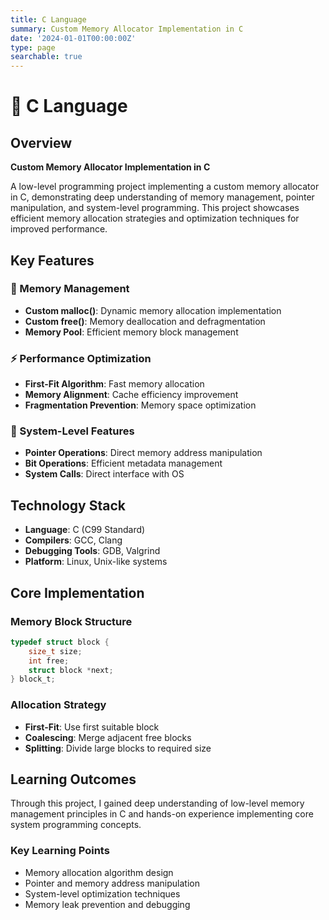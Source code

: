 ```yaml
---
title: C Language
summary: Custom Memory Allocator Implementation in C
date: '2024-01-01T00:00:00Z'
type: page
searchable: true
---
```


<div class="justify-text">

# 🔧 C Language

## Overview
**Custom Memory Allocator Implementation in C**

A low-level programming project implementing a custom memory allocator in C, demonstrating deep understanding of memory management, pointer manipulation, and system-level programming. This project showcases efficient memory allocation strategies and optimization techniques for improved performance.

## Key Features

### 🧠 Memory Management
- **Custom malloc()**: Dynamic memory allocation implementation
- **Custom free()**: Memory deallocation and defragmentation
- **Memory Pool**: Efficient memory block management

### ⚡ Performance Optimization
- **First-Fit Algorithm**: Fast memory allocation
- **Memory Alignment**: Cache efficiency improvement
- **Fragmentation Prevention**: Memory space optimization

### 🔧 System-Level Features
- **Pointer Operations**: Direct memory address manipulation
- **Bit Operations**: Efficient metadata management
- **System Calls**: Direct interface with OS

## Technology Stack

- **Language**: C (C99 Standard)
- **Compilers**: GCC, Clang
- **Debugging Tools**: GDB, Valgrind
- **Platform**: Linux, Unix-like systems

## Core Implementation

### Memory Block Structure
```c
typedef struct block {
    size_t size;
    int free;
    struct block *next;
} block_t;
```

### Allocation Strategy
- **First-Fit**: Use first suitable block
- **Coalescing**: Merge adjacent free blocks
- **Splitting**: Divide large blocks to required size

## Learning Outcomes

Through this project, I gained deep understanding of low-level memory management principles in C and hands-on experience implementing core system programming concepts.

### Key Learning Points
- Memory allocation algorithm design
- Pointer and memory address manipulation
- System-level optimization techniques
- Memory leak prevention and debugging

</div>
